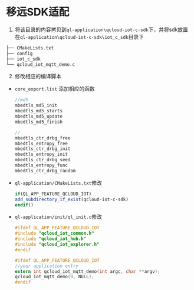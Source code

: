# 移远SDK适配

1. 将该目录的内容拷贝到`ql-application\qcloud-iot-c-sdk`下，并将sdk放置在`ql-application\qcloud-iot-c-sdk\iot_c_sdk`目录下

```c
├── CMakeLists.txt
├── config
├── iot_c_sdk
└── qcloud_iot_mqtt_demo.c
```

2. 修改相应的编译脚本

- `core_export.list` 添加相应的函数

    ```c
    //md5
    mbedtls_md5_init
    mbedtls_md5_starts
    mbedtls_md5_update
    mbedtls_md5_finish

    // 
    mbedtls_ctr_drbg_free
    mbedtls_entropy_free
    mbedtls_ctr_drbg_init
    mbedtls_entropy_init
    mbedtls_ctr_drbg_seed
    mbedtls_entropy_func
    mbedtls_ctr_drbg_random
    ```

- `ql-application/CMakeLists.txt`修改

    ```cmake
    if(QL_APP_FEATURE_QCLOUD_IOT) 
    add_subdirectory_if_exist(qcloud-iot-c-sdk)
    endif()
    ```

- `ql-application/init/ql_init.c`修改

    ```c
    #ifdef QL_APP_FEATURE_QCLOUD_IOT
    #include "qcloud_iot_common.h"
    #include "qcloud_iot_hub.h"
    #include "qcloud_iot_explorer.h"
    #endif
    ```

    ```c
    #ifdef QL_APP_FEATURE_QCLOUD_IOT
    //your application entry
    extern int qcloud_iot_mqtt_demo(int argc, char **argv);
    qcloud_iot_mqtt_demo(0, NULL);
    #endif
    ```
